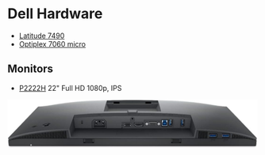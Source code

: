 # Dell Hardware

* [Latitude 7490](latitude-7490/)
* [Optiplex 7060 micro](optiplex7060micro.html)

## Monitors

* [P2222H](https://www.amazon.com/dp/B096W3MV83) 22" Full HD 1080p, IPS

![P2222H Connectors](P2222H-connectors.jpg "Connectors")

